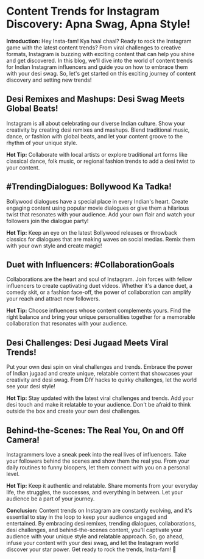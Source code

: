 # Content Trends for Instagram Discovery: Apna Swag, Apna Style!

**Introduction:** Hey Insta-fam! Kya haal chaal? Ready to rock the Instagram game with the latest content trends? From viral challenges to creative formats, Instagram is buzzing with exciting content that can help you shine and get discovered. In this blog, we'll dive into the world of content trends for Indian Instagram influencers and guide you on how to embrace them with your desi swag. So, let's get started on this exciting journey of content discovery and setting new trends!

## Desi Remixes and Mashups: Desi Swag Meets Global Beats!

Instagram is all about celebrating our diverse Indian culture. Show your creativity by creating desi remixes and mashups. Blend traditional music, dance, or fashion with global beats, and let your content groove to the rhythm of your unique style.

**Hot Tip:** Collaborate with local artists or explore traditional art forms like classical dance, folk music, or regional fashion trends to add a desi twist to your content.

## #TrendingDialogues: Bollywood Ka Tadka!

Bollywood dialogues have a special place in every Indian's heart. Create engaging content using popular movie dialogues or give them a hilarious twist that resonates with your audience. Add your own flair and watch your followers join the dialogue party!

**Hot Tip:** Keep an eye on the latest Bollywood releases or throwback classics for dialogues that are making waves on social medias. Remix them with your own style and create magic!

## Duet with Influencers: #CollaborationGoals

Collaborations are the heart and soul of Instagram. Join forces with fellow influencers to create captivating duet videos. Whether it's a dance duet, a comedy skit, or a fashion face-off, the power of collaboration can amplify your reach and attract new followers.

**Hot Tip:** Choose influencers whose content complements yours. Find the right balance and bring your unique personalities together for a memorable collaboration that resonates with your audience.

## Desi Challenges: Desi Jugaad Meets Viral Trends!

Put your own desi spin on viral challenges and trends. Embrace the power of Indian jugaad and create unique, relatable content that showcases your creativity and desi swag. From DIY hacks to quirky challenges, let the world see your desi style!

**Hot Tip:** Stay updated with the latest viral challenges and trends. Add your desi touch and make it relatable to your audience. Don't be afraid to think outside the box and create your own desi challenges.

## Behind-the-Scenes: The Real You, On and Off Camera!

Instagrammers love a sneak peek into the real lives of influencers. Take your followers behind the scenes and show them the real you. From your daily routines to funny bloopers, let them connect with you on a personal level.

**Hot Tip:** Keep it authentic and relatable. Share moments from your everyday life, the struggles, the successes, and everything in between. Let your audience be a part of your journey.

**Conclusion:** Content trends on Instagram are constantly evolving, and it's essential to stay in the loop to keep your audience engaged and entertained. By embracing desi remixes, trending dialogues, collaborations, desi challenges, and behind-the-scenes content, you'll captivate your audience with your unique style and relatable approach. So, go ahead, infuse your content with your desi swag, and let the Instagram world discover your star power. Get ready to rock the trends, Insta-fam! 🌟

